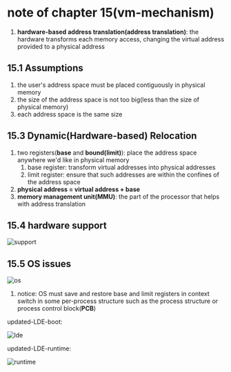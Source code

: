# note of chapter 15(vm-mechanism)

1. **hardware-based address translation(address translation)**: the hardware transforms each memory access, changing the virtual address provided to a physical address



## 15.1 Assumptions

1. the user's address space must be placed contiguously in physical memory
2. the size of the address space is not too big(less than the size of physical memory)
3. each address space is the same size



## 15.3 Dynamic(Hardware-based) Relocation

1. two registers(**base** and **bound(limit)**): place the address space anywhere we'd like in physical memory
   1. base register: transform virtual addresses into physical addresses
   2. limit register: ensure that such addresses are within the confines of the address space
2. **physical address = virtual address + base**
3. **memory management unit(MMU)**: the part of the processor that helps with address translation





## 15.4 hardware support

![support](D:\study\大二下\操作系统\ostep-hw-answer\figs\N15\hardwaresupport.png)





## 15.5 OS issues

![os](D:\study\大二下\操作系统\ostep-hw-answer\figs\N15\osissues.png)

1. notice: OS must save and restore base and limit registers in context switch in some per-process structure such as the process structure or process control block(**PCB**)



updated-LDE-boot:

![lde](D:\study\大二下\操作系统\ostep-hw-answer\figs\N15\updated-LDE.png)

updated-LDE-runtime:

![runtime](D:\study\大二下\操作系统\ostep-hw-answer\figs\N15\updated-LDE@runtime.png)